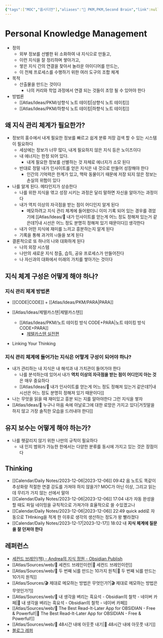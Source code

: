 ```yaml
---
{"tags":["MOC","옵시디언"],"aliases":"🧐 PKM,PKM,Second Brain","link":null,"up":null,"index":null,"persona":null,"date_created":"2023-03-07","date_modified":"2023-12-12","dg-publish":true,"permalink":"/atlas/ideas/pkm/personal-knowledge-management/","dgPassFrontmatter":true,"noteIcon":"1","created":"2023-12-17T14:36:40.068+09:00","updated":"2024-03-21T11:38:17.814+09:00"}
---
```


# Personal Knowledge Management
- 정의
	- 외부 정보를 선별한 뒤 소화하여 내 지식으로 만들고, 
	- 이런 지식을 잘 정리하며 쌓아가고, 
	- 쌓은 지식 간의 연결을 찾아서 놀라운 아이디어를 만드는, 
	- 이 전체 프로세스를 수행하기 위한 여러 도구의 조합 체계
- 목적
	- 산출물을 만드는 것이다
		- 나의 커리와 학업 과정에서 연결 되는 것들이 조망 될 수 있어야 한다
- 방법론
	- [[Atlas/Ideas/PKM/상향식 노트 테이킹\|상향식 노트 테이킹]]
	- [[Atlas/Ideas/PKM/하향식 노트 테이킹\|하향식 노트 테이킹]]
## 왜 지식 관리 체계가 필요한가?
- 정보의 홍수에서 내게 필요한 정보를 빠르고 쉽게 분류 저장 검색 할 수 있는 시스템이 필요하다
	- 세상에는 정보가 너무 많다, 내게 필요하지 않은 지식 등은 노이즈이다
	- 내 에너지는 한정 되어 있다.
		- 내게 필요한 정보를 선별하는 것 자체로 에너지가 소모 된다
	- 반대로 정말 내가 인사이트를 얻은 지식은 내 것으로 만들어 성장해야 한다
		- 인간의 기억력은 한계가 있고, 맥락 동물이기 때문에 저장 되지 않은 정보는 손실의 위험이 있다
- 나를 알게 된다. 메타인지가 상승한다
	- 나를 위한 지식을 엮고 성장 시키는 과정은 달리 말하면 자신을 알아가는 과정이다
	- 내가 역치 이상의 자극점을 받는 점이 어디인지 알게 된다
		- 메모하려고 지식 관리 체계에 들어왔더니 이미 기록 되어 있는 경우를 겪었기에 [[Atlas/Ideas/🔖 내가 인사이트를 얻는게 어느 정도 정해져 있는거 같은데?\|내 시선은 어느 정도 분명히 정해져 있기 때문이다]] 생각한다
	- 내가 어떤 지식에 재미를 느끼고 흥분하는지 알게 된다
	 - 기록을 통해 과거의 `나`들을 보게 된다
- 결론적으로 또 하나의 나와 대화하게 된다
	- 나의 외장 시스템
	- 나만의 새로운 지식 창출, 습득, 공유 프로세스가 만들어진다
	- 나 자신과의 대화에서 미래의 가치를 쌓아가는 것이다
## 지식 체계 구성은 어떻게 해야 하나?

### 지식 관리 체계 방법론
- [[CODE\|CODE]] + [[Atlas/Ideas/PKM/PARA\|PARA]]
- [[Atlas/Ideas/제텔카스텐\|제텔카스텐]]
	- [[Atlas/Ideas/PKM/노트 테이킹 방식 CODE+PARA\|노트 테이킹 방식 CODE+PARA]]
		- [제텔카스텐 실전편](https://slowdive14.tistory.com/1299874)

- Linking Your Thinking
### 지식 관리 체계에 들어가는 지식은 어떻게 구성이 되어야 하나?
- 내가 관리하는 내 지식은 내 해석과 내 가치관이 들어가야 한다
	- 나를 분석하는데 있어서 내가 **역치 이상의 자극점을 받는 점이 어디인지 아는 것**은 매우 중요하다
	- [[Atlas/Ideas/🔖 내가 인사이트를 얻는게 어느 정도 정해져 있는거 같은데?\|내 시선은 어느 정도 분명히 정해져 있기 때문이다]]
- 나는 무엇을 읽을 때 재미있고 흥분 되는 지를 알아야한다 그런 지식을 쌓자
- [[Atlas/Ideas/📜 누구나 마음 속에 아날로그에 대한 로망은 가지고 있다\|거짓말을 하지 않고 가장 솔직한 모습을 드러내야 한다]]
## 유지 보수는 어떻게 해야 하는가?
- 나를 헷갈리지 않기 위한 나만의 규칙이 필요하다
	- 내 인지 범위가 가능한 한에서는 다양한 분류를 동시에 가지고 있는 것은 장점이다

## Thinking
- [[Calendar/Daily Notes/2023-12-06\|2023-12-06]] 09:42 음 노트도 똑같이 추상화랑 적절한 연결 강도를 가져야 하지 않을가? MOC가 아닌 이상, 그리고 읽는데 무리가 가지 않는 선에서 말야
- [[Calendar/Daily Notes/2023-12-06\|2023-12-06]] 17:04 내가 자동 완성을 할 때도 파일 네이밍을 규칙적으로 가져가야 효율적으로 쓸 수있겠고나
- [[Calendar/Daily Notes/2023-12-06\|2023-12-06]] 22:49 quick add로 자동으로 THInking을 적게 한 이후로 생각의 생산하는 정도가 왕 빨라졌다
- [[Calendar/Daily Notes/2023-12-17\|2023-12-17]] 18:02 내 **지식 체계에 질문을 잘 던져야 한다**


## 레퍼런스
- [세컨드 브레인(책) - Andrea의 지식 정원 - Obsidian Publish](https://publish.obsidian.md/andrea9292/2+Area/%EC%84%B8%EC%BB%A8%EB%93%9C+%EB%B8%8C%EB%A0%88%EC%9D%B8/%EC%84%B8%EC%BB%A8%EB%93%9C+%EB%B8%8C%EB%A0%88%EC%9D%B8(%EC%B1%85))
- [[Atlas/Sources/web/📎 세컨드 브레인이란\|📎 세컨드 브레인이란]]
- [[Atlas/Sources/web/📎 두 번째 뇌를 만드는 10가지 원칙\|📎 두 번째 뇌를 만드는 10가지 원칙]]
- [[Atlas/Sources/🎬 제대로 메모하는 방법은 무엇인가?\|🎬 제대로 메모하는 방법은 무엇인가?]]
- [[Atlas/Sources/web/📎 내 생각을 벼리는 흑요석 - Obsidian의 철학 - 네이버 카페\|📎 내 생각을 벼리는 흑요석 - Obsidian의 철학 - 네이버 카페]]
- [[Atlas/Sources/web/📎 The Best Read-It-Later App for OBSIDIAN - Free & Powerful!\|📎 The Best Read-It-Later App for OBSIDIAN - Free & Powerful!]]
- [[Atlas/Sources/web/📎 48시간 내에 아웃풋 내기\|📎 48시간 내에 아웃풋 내기]]
- [블로그 레퍼](https://tkim.co/2022/07/16/what-is-second-brain/)

